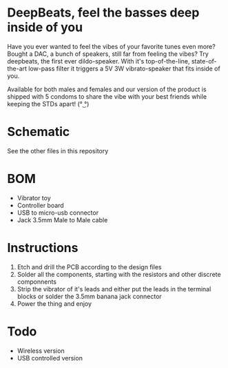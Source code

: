 # DeepBeats, feel the basses deep inside of you

Have you ever wanted to feel the vibes of your favorite tunes even more? Bought a DAC, a bunch of speakers, still far from feeling the vibes?
Try deepbeats, the first ever dildo-speaker. With it's top-of-the-line, state-of-the-art low-pass filter it triggers a 5V 3W vibrato-speaker that fits inside of you.

Available for both males and females and our version of the product is shipped with 5 condoms to share the vibe with your best friends while keeping the STDs apart! (° ͜°)


# Schematic

See the other files in this repository

# BOM
- Vibrator toy
- Controller board
- USB to micro-usb connector
- Jack 3.5mm Male to Male cable

# Instructions

1. Etch and drill the PCB according to the design files
2. Solder all the components, starting with the resistors and other discrete componnents
3. Strip the vibrator of it's leads and either put the leads in the terminal blocks or solder the 3.5mm banana jack connector
4. Power the thing and enjoy

# Todo
- Wireless version
- USB controlled version
